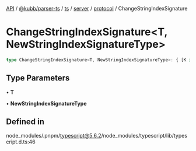 [API](../../../../../../../../../packages.md) / [@kubb/parser-ts](../../../../../../../index.md) / [ts](../../../../../index.md) / [server](../../../index.md) / [protocol](../index.md) / ChangeStringIndexSignature

# ChangeStringIndexSignature\<T, NewStringIndexSignatureType\>

```ts
type ChangeStringIndexSignature<T, NewStringIndexSignatureType>: { [K in keyof T]: string extends K ? NewStringIndexSignatureType : T[K] };
```

## Type Parameters

• **T**

• **NewStringIndexSignatureType**

## Defined in

node\_modules/.pnpm/typescript@5.6.2/node\_modules/typescript/lib/typescript.d.ts:46

